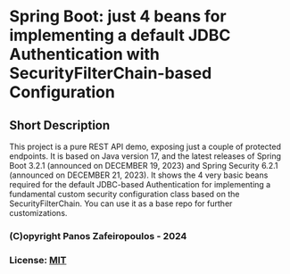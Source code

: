 # Spring Boot: just 4 beans for implementing a default JDBC Authentication with SecurityFilterChain-based Configuration

## Short Description


This project is a pure REST API demo, exposing just a couple of protected endpoints. It is based on Java version 17, and the latest releases of Spring Boot 3.2.1 (announced on DECEMBER 19, 2023) and Spring Security 6.2.1 (announced on DECEMBER 21, 2023). It shows the 4 very basic beans required for the default JDBC-based Authentication for implementing a fundamental custom security configuration class based on the SecurityFilterChain. 
You can use it as a base repo for further customizations.

###  (C)opyright Panos Zafeiropoulos - 2024

### License: [MIT](https://choosealicense.com/licenses/mit/)

